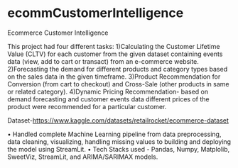 # ecommCustomerIntelligence
Ecommerce Customer Intelligence

This project had four different tasks:
1)Calculating the Customer Lifetime Value (CLTV) for each customer from the given dataset containing
events data (view, add to cart or transact) from an e-commerce website.
2)Forecasting the demand for different products and category types based on the sales data in the given
timeframe.
3)Product Recommendation for Conversion (from cart to checkout) and Cross-Sale (other products in same
or related category).
4)Dynamic Pricing Recommendation- based on demand forecasting and customer events data different
prices of the product were recommended for a particular customer.

Dataset-https://www.kaggle.com/datasets/retailrocket/ecommerce-dataset

• Handled complete Machine Learning pipeline from data preprocessing, data cleaning, visualizing, handling missing values to
building and deploying the model using StreamLit.
• Tech Stacks used - Pandas, Numpy, Matplolib, SweetViz, StreamLit, and ARIMA/SARIMAX models.
